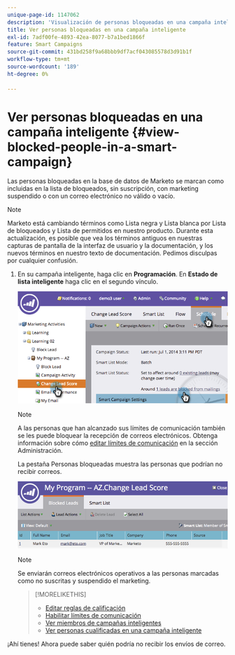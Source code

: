 ```yaml
---
unique-page-id: 1147062
description: 'Visualización de personas bloqueadas en una campaña inteligente: documentos de Marketo, documentación del producto'
title: Ver personas bloqueadas en una campaña inteligente
exl-id: 7adf00fe-4893-42ea-8077-b7a1bed1866f
feature: Smart Campaigns
source-git-commit: 431bd258f9a68bbb9df7acf043085578d3d91b1f
workflow-type: tm+mt
source-wordcount: '189'
ht-degree: 0%

---
```


# Ver personas bloqueadas en una campaña inteligente {#view-blocked-people-in-a-smart-campaign}

Las personas bloqueadas en la base de datos de Marketo se marcan como incluidas en la lista de bloqueados, sin suscripción, con marketing suspendido o con un correo electrónico no válido o vacío.

>[!NOTE]
>
>Marketo está cambiando términos como Lista negra y Lista blanca por Lista de bloqueados y Lista de permitidos en nuestro producto. Durante esta actualización, es posible que vea los términos antiguos en nuestras capturas de pantalla de la interfaz de usuario y la documentación, y los nuevos términos en nuestro texto de documentación. Pedimos disculpas por cualquier confusión.

1. En su campaña inteligente, haga clic en **Programación**. En **Estado de lista inteligente** haga clic en el segundo vínculo.

   ![](assets/image2014-9-22-16-3a47-3a38.png)

   >[!NOTE]
   >
   >A las personas que han alcanzado sus límites de comunicación también se les puede bloquear la recepción de correos electrónicos. Obtenga información sobre cómo [editar límites de comunicación](/help/marketo/product-docs/administration/email-setup/enable-communication-limits.md) en la sección Administración.

   La pestaña Personas bloqueadas muestra las personas que podrían no recibir correos.

   ![](assets/image2014-9-22-16-3a48-3a11.png)

   >[!NOTE]
   >
   >Se enviarán correos electrónicos operativos a las personas marcadas como no suscritas y suspendido el marketing.

   >[!MORELIKETHIS]
   >
   >* [Editar reglas de calificación](/help/marketo/product-docs/core-marketo-concepts/smart-campaigns/using-smart-campaigns/edit-qualification-rules-in-a-smart-campaign.md)
   >* [Habilitar límites de comunicación](/help/marketo/product-docs/administration/email-setup/enable-communication-limits.md)
   >* [Ver miembros de campañas inteligentes](/help/marketo/product-docs/core-marketo-concepts/smart-campaigns/smart-campaign-data/view-smart-campaign-members.md)
   >* [Ver personas cualificadas en una campaña inteligente](/help/marketo/product-docs/core-marketo-concepts/smart-campaigns/smart-campaign-data/view-qualified-people-in-a-smart-campaign.md)

¡Ahí tienes! Ahora puede saber quién podría no recibir los envíos de correo.
